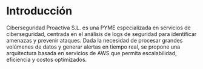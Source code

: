 # Introducción

Ciberseguridad Proactiva S.L. es una PYME especializada en servicios de ciberseguridad, centrada en el análisis de logs de seguridad para identificar amenazas y prevenir ataques. Dada la necesidad de procesar grandes volúmenes de datos y generar alertas en tiempo real, se propone una arquitectura basada en servicios de AWS que permita escalabilidad, eficiencia y costos optimizados.
